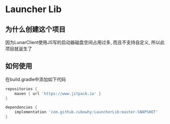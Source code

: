 # Launcher Lib

## 为什么创建这个项目

因为LunarClient使用JS写的启动器磁盘空间占用过多, 而且不支持自定义, 所以此项目就诞生了

## 如何使用

在build.gradle中添加如下代码

```groovy
repositories {
    maven { url 'https://www.jitpack.io' }
}

dependencies {
    implementation 'com.github.cubewhy:LauncherLib:master-SNAPSHOT'
}
```

